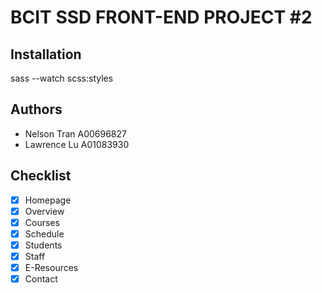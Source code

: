 # BCIT SSD FRONT-END PROJECT #2

## Installation

sass --watch scss:styles

## Authors
- Nelson Tran A00696827
- Lawrence Lu A01083930

## Checklist
- [x] Homepage
- [x] Overview
- [x] Courses
- [x] Schedule
- [x] Students
- [x] Staff
- [x] E-Resources
- [x] Contact